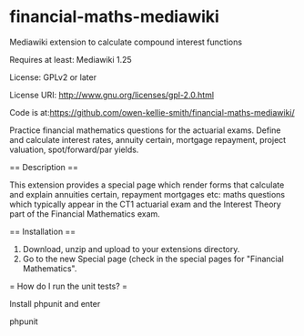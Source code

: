 # financial-maths-mediawiki
Mediawiki extension to calculate compound interest functions

Requires at least: Mediawiki 1.25

License: GPLv2 or later

License URI: http://www.gnu.org/licenses/gpl-2.0.html

Code is at:https://github.com/owen-kellie-smith/financial-maths-mediawiki/

Practice financial mathematics questions for the actuarial exams. Define and calculate interest rates, annuity certain, mortgage repayment, project valuation, spot/forward/par yields.

== Description ==

This extension provides a special page which render forms that calculate and explain annuities certain, repayment mortgages etc: maths questions which typically appear in the CT1 actuarial exam and the Interest Theory part of the Financial Mathematics exam.


== Installation ==

1. Download, unzip and upload to your extensions directory.  
1. Go to the new Special page (check in the special pages for "Financial Mathematics".

= How do I run the unit tests? =

Install phpunit and enter

phpunit


